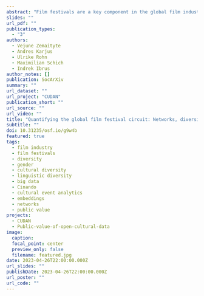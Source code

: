 ```yaml
---
abstract: "Film festivals are a key component in the global film industry in terms of trendsetting, publicity, trade, and collaboration. We present an unprecedented analysis of the international film festival circuit, which has so far remained relatively understudied quantitatively, partly due to the limited availability of suitable data sets. We use large-scale data from the Cinando platform of the Cannes Film Market, widely used by industry professionals. We explicitly model festival events as a global network connected by shared films, and quantify festivals as aggregates of the metadata of their showcased films. Importantly, we argue against using simple count distributions for discrete labels such as language or production country, as such categories are typically not equidistant. Rather, we propose embedding them in continuous latent vector spaces. We demonstrate how these “festival embeddings” provide insight into changes in programmed content over time, predict festival connections, and can be used to measure diversity in film festival programming across various cultural, social, and geographical variables---which all constitute an aspect of public value creation by film festivals. Our results provide a novel mapping of the film festival circuit between 2009--2021 (616 festivals, 31,989 unique films), highlighting festival types that occupy specific niches, diverse series, and those that evolve over time. We also discuss how these quantitative findings fit into media studies and research on public value creation by cultural industries. With festivals occupying a central position in the film industry, investigations into the data they generate hold opportunities for researchers to better understand industry dynamics and cultural impact, and for organizers, policymakers, and industry actors to make more informed, data-driven decisions. We hope our proposed methodological approach to festival data paves way for more comprehensive film festival studies and large-scale quantitative cultural event analytics in general."
slides: ""
url_pdf: ""
publication_types:
  - "3"
authors:
  - Vejune Zemaityte
  - Andres Karjus
  - Ulrike Rohn
  - Maximilian Schich
  - Indrek Ibrus
author_notes: []
publication: SocArXiv
summary: ""
url_dataset: ""
url_project: "CUDAN"
publication_short: ""
url_source: ""
url_video: ""
title: "Quantifying the global film festival circuit: Networks, diversity, and public value creation"
subtitle: ""
doi: 10.31235/osf.io/g9w4b
featured: true
tags:
  - film industry
  - film festivals
  - diversity
  - gender
  - cultural diversity
  - linguistic diversity
  - big data
  - Cinando
  - cultural event analytics
  - embeddings
  - networks
  - public value
projects:
  - CUDAN
  - Public-value-of-open-cultural-data
image:
  caption: 
  focal_point: center
  preview_only: false
  filename: featured.jpg
date: 2023-04-26T22:00:00.000Z
url_slides: ""
publishDate: 2023-04-26T22:00:00.000Z
url_poster: ""
url_code: ""
---
```

